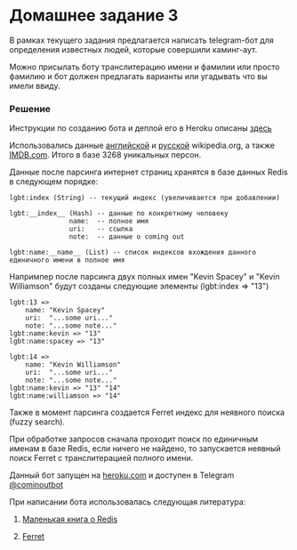 Домашнее задание 3
==================

В рамках текущего задания предлагается написать telegram-бот для определения известных людей,
которые совершили каминг-аут.

Можно присылать боту транслитерацию имени и фамилии или просто фамилию
и бот должен предлагать варианты или угадывать что вы имели ввиду.
  
### Решение

Инструкции по созданию бота и деплой его в Heroku описаны [здесь](https://github.com/barbaramartina/ruby-telegram-bot)

Использовались данные
[английской](https://en.wikipedia.org/wiki/List_of_gay,_lesbian_or_bisexual_people)
и [русской](https://ru.wikipedia.org/wiki/Проект:ЛГБТ/Списки/Известные_лесбиянки,_геи_и_бисексуалы_России) wikipedia.org,
а также [IMDB.com](http://www.imdb.com/list/ls072706884/).
Итого в базе 3268 уникальных персон.

Данные после парсинга интернет страниц хранятся в базе данных Redis в следующем порядке:

```
lgbt:index (String) -- текущий индекс (увеличивается при добавлении)

lgbt:__index__ (Hash) -- данные по конкретному человеку
               name:  -- полное имя
               uri:   -- ссылка
               note:  -- данные о coming out

lgbt:name:__name__ (List) -- список индексов вхождения данного единичного имени в полное имя

```

Напримпер после парсинга двух полных имен "Kevin Spacey" и "Kevin Williamson"
будут созданы следующие элементы (lgbt:index => "13")

```
lgbt:13 =>
    name: "Kevin Spacey"
    uri:  "...some uri..."
    note: "...some note..."
lgbt:name:kevin => "13"
lgbt:name:spacey => "13"

lgbt:14 =>
    name: "Kevin Williamson"
    uri:  "...some uri..."
    note: "...some note..."
lgbt:name:kevin => "13" "14"
lgbt:name:williamson => "14"
```

Также в момент парсинга создается Ferret индекс для неявного поиска (fuzzy search).

При обработке запросов сначала проходит поиск по единичным именам в базе Redis,
если ничего не найдено, то запускается неявный поиск Ferret с транслитерацией полного имени.

Данный бот запущен на [heroku.com](https://herokuapp.com) и доступен в Telegram [@cominoutbot](https://t.me/cominoutbot)

При написании бота использовалась следующая литература:

1. [Маленькая книга о Redis](https://github.com/kondratovich/the-little-redis-book/blob/master/ru/redis-ru.pdf)

2. [Ferret](https://www.safaribooksonline.com/library/view/ferret/9780596519407/?utm_medium=referral&utm_campaign=publisher&utm_source=oreilly&utm_content=buybox)
